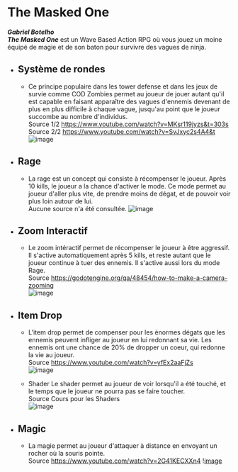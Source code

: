 

# The Masked One
***Gabriel Botelho*** \
***The Masked One*** est un Wave Based Action RPG où vous jouez un moine équipé de magie et de son baton pour survivre des vagues de ninja. 

- Système de rondes
	-	
	
	- Ce principe populaire dans les tower defense et dans les jeux de survie comme COD Zombies permet au joueur de jouer autant qu'il est capable en faisant apparaître des vagues d'ennemis devenant de plus en plus difficile à chaque vague, jusqu'au point que le joueur succombe au nombre d'individus.  \
	Source 1/2 https://www.youtube.com/watch?v=MKsr119jyzs&t=303s
	Source 2/2 https://www.youtube.com/watch?v=SvJxyc2s4A4&t \
	![image](https://user-images.githubusercontent.com/94148198/204336722-31c9f6f7-77db-4c0f-800f-6181dc9cf1ae.png)
- Rage
	- 
	- La rage est un concept qui consiste à récompenser le joueur. Après 10 kills, le joueur a la chance d'activer le mode. Ce mode permet au joueur d'aller plus vite, de prendre moins de dégat, et de pouvoir voir plus loin autour de lui. \
	Aucune source n'a été consultée.
![image](https://user-images.githubusercontent.com/94148198/204339284-38f77d62-0376-4bb6-8863-e6715a0c8c10.png)

- Zoom Interactif
	- 
	- Le zoom intéractif permet de récompenser le joueur à être aggressif. Il s'active automatiquement après 5 kills, et reste autant que le joueur continue à tuer des ennemis. Il s'active aussi lors du mode Rage. \
	Source https://godotengine.org/qa/48454/how-to-make-a-camera-zooming \
	![image](https://user-images.githubusercontent.com/94148198/204336722-31c9f6f7-77db-4c0f-800f-6181dc9cf1ae.png)
- Item Drop
	- 
	- L'item drop permet de compenser pour les énormes dégats que les ennemis peuvent infliger au joueur en lui redonnant sa vie. Les ennemis ont une chance de 20% de dropper un coeur, qui redonne la vie au joueur. \
	Source https://www.youtube.com/watch?v=yfEx2aaFjZs \
	        ![image](https://user-images.githubusercontent.com/94148198/204342194-f7685f7e-87de-42a4-a67a-34979fe2073d.png)

	- Shader 
Le shader permet au joueur de voir lorsqu'il a été touché, et le temps que le joueur ne pourra pas se faire toucher. \
Source Cours pour les Shaders  \
        ![image](https://user-images.githubusercontent.com/94148198/204342835-e6fb011d-3a69-4487-8db6-f6c47bfcb20b.png)

- Magic
	- 
	 - La magie permet au joueur d'attaquer à distance en envoyant un rocher où la souris pointe. \
	         Source https://www.youtube.com/watch?v=2G41KECXXn4 \![image](https://user-images.githubusercontent.com/94148198/204343681-8d516a87-a811-4003-9c74-21ad1c0fe23f.png)

		
